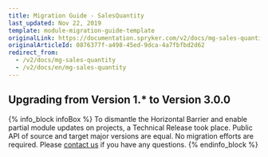 ```yaml
---
title: Migration Guide - SalesQuantity
last_updated: Nov 22, 2019
template: module-migration-guide-template
originalLink: https://documentation.spryker.com/v2/docs/mg-sales-quantity
originalArticleId: 0876377f-a498-45ed-9dca-4a7fbfbd2d62
redirect_from:
  - /v2/docs/mg-sales-quantity
  - /v2/docs/en/mg-sales-quantity
---
```


## Upgrading from Version 1.* to Version 3.0.0

{% info_block infoBox %}
To dismantle the Horizontal Barrier and enable partial module updates on projects, a Technical Release took place. Public API of source and target major versions are equal. No migration efforts are required. Please [contact us](https://spryker.com/en/support/) if you have any questions.
{% endinfo_block %}


